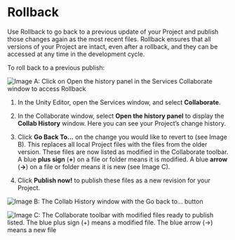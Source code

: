 # Rollback

Use Rollback to go back to a previous update of your Project and publish those changes again as the most recent files. Rollback ensures that all versions of your Project are intact, even after a rollback, and they can be accessed at any time in the development cycle.

To roll back to a previous publish:

![Image A: Click on __Open the history panel__ in the Services Collaborate window to access Rollback
](../uploads/Main/Rollback1.png)

1. In the Unity Editor, open the Services window, and select __Collaborate__.

2. In the  Collaborate window, select __Open the history panel__ to display the __Collab History__ window. Here you can see your Project’s change history.

3. Click __Go Back To...__ on the change you would like to revert to (see Image B). This replaces all local Project files with the files from the older version. These files are now listed as modified in the Collaborate toolbar. A blue __plus sign__ (__+__) on a file or folder means it is modified. A blue __arrow__ (__->__) on a file or folder means it is new (see Image C).

4. Click __Publish now!__ to publish these files as a new revision for your Project. 

![Image B: The __Collab History__ window with the __Go back to...__ button](../uploads/Main/Rollback2.png)

![Image C: The Collaborate toolbar with modified files ready to publish listed. The blue __plus sign__ (__+__) means a modified file. The blue __arrow__ (__->__) means a new file](../uploads/Main/Rollback3.png)